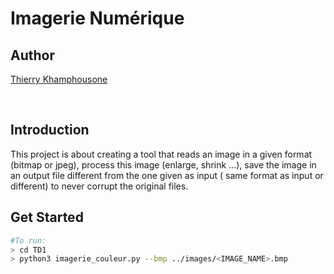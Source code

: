 # Imagerie Numérique

## Author

[Thierry Khamphousone](https://www.linkedin.com/in/tkhamphousone/)

<br>

## Introduction 

This project is about creating a tool that reads an image in a given format (bitmap or jpeg), process this image (enlarge, shrink ...), save the image in an output file different from the one given as input ( same format as input or different) to never corrupt the original files.

## Get Started

```bash
#To run: 
> cd TD1
> python3 imagerie_couleur.py --bmp ../images/<IMAGE_NAME>.bmp
```